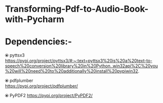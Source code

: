# Transforming-Pdf-to-Audio-Book-with-Pycharm
# Dependencies:- 
  ⦿ pyttsx3   
   https://pypi.org/project/pyttsx3/#:~:text=pyttsx3%20is%20a%20text-to-speech%20conversion%20library%20in%20Python.,win32api%2C%20you%20will%20need%20to%20additionally%20install%20pypiwin32.
   
  ⦿ pdfplumber  
     https://pypi.org/project/pdfplumber/
     
  ⦿ PyPDF2 
    https://pypi.org/project/PyPDF2/
